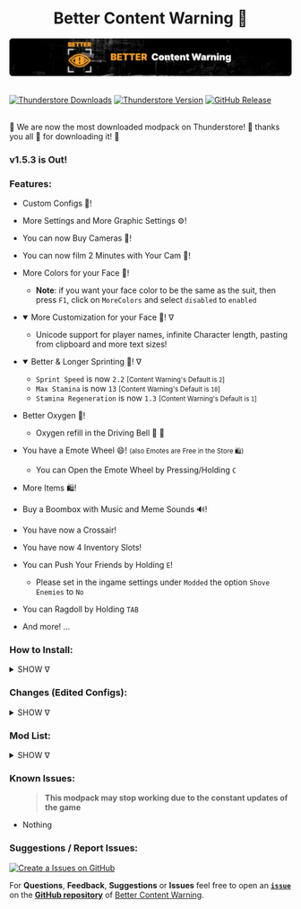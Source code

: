 <h1 align="center">Better Content Warning 🎥️</h1>

<a href="https://thunderstore.io/c/content-warning/p/Horizon/Better_Content_Warning_Modpack/">
<img src="https://raw.githubusercontent.com/Adler-real/uploadedfiles/main/Content_Warning/Modpacks/Better_ContentWarning/banner.png" alt="Banner">
</a>

<br><a href="https://thunderstore.io/c/content-warning/p/Horizon/Better_Content_Warning_Modpack/"><img alt="Thunderstore Downloads" src="https://img.shields.io/thunderstore/dt/Horizon/Better_Content_Warning_Modpack?style=for-the-badge&logo=thunderstore&logoColor=white&labelColor=blue&color=gray"></a> <a href="https://thunderstore.io/c/content-warning/p/Horizon/Better_Content_Warning_Modpack/"><img alt="Thunderstore Version" src="https://img.shields.io/thunderstore/v/Horizon/Better_Content_Warning_Modpack?style=for-the-badge&logo=thunderstore&logoColor=white&labelColor=blue&color=gray"></a> <a href="https://github.com/Adler-real/Better_ContentWarning"><img alt="GitHub Release" src="https://img.shields.io/github/v/release/Adler-real/Better_ContentWarning?include_prereleases&sort=date&display_name=release&style=for-the-badge&logo=github&logoColor=white&label=GitHub&labelColor=black&color=gray"></a>

<!-- </br>🎉️ Special thanks to everyone who downloaded this modpack! 🧡️🧡️ -->

</br>🎉️ We are now the most downloaded modpack on Thunderstore! 🎉️ thanks you all 🧡️ for downloading it! 🧡️

### v1.5.3 is Out!

### Features:

- Custom Configs 📄️!

- More Settings and More Graphic Settings ⚙️!

- You can now Buy Cameras 🎥️!

- You can now film 2 Minutes with Your Cam 🎥️!

- More Colors for your Face 🎨️!
  
  - <b>Note</b>: if you want your face color to be the same as the suit, then press `F1`, click on `MoreColors` and select `disabled` to `enabled`

<ul>
<li>
<details open>
<summary>More Customization for your Face 🎨️! ᐁ</summary>
<ul>
<li>Unicode support for player names, infinite Character length, pasting from clipboard and more text sizes!</li>
</ul>
</details>
</li>
</ul>

<ul>
<li>
<details open>
<summary>Better & Longer Sprinting 🏃️! ᐁ</summary>
<ul>
<li><code>Sprint Speed</code> is now <code>2.2</code> <small>[Content Warning's Default is <code>2</code>]</small></li>
<li><code>Max Stamina</code> is now <code>13</code> <small>[Content Warning's Default is <code>10</code>]</small></li>
<li><code>Stamina Regeneration</code> is now <code>1.3</code> <small>[Content Warning's Default is <code>1</code>]</small></li>
</ul>
</details>
</li>
</ul>

- Better Oxygen 🎈️!
  
  - Oxygen refill in the Driving Bell 🎈️ 🔔️ 

- You have a Emote Wheel 😄️! <small>(also Emotes are Free in the Store 🛍️)</small>
  
  - You can Open the Emote Wheel by Pressing/Holding `C`

- More Items 🛍️!

- Buy a Boombox with Music and Meme Sounds 🔊️!

- You have now a Crossair!

- You have now 4 Inventory Slots!

- You can Push Your Friends by Holding `E`!
  
  - Please set in the ingame settings under `Modded` the option `Shove Enemies` to `No`

- You can Ragdoll by Holding `TAB`

- And more! ...

### How to Install:

<details>
<summary>SHOW ᐁ</summary>
<ul><li>Comming</li></ul>
</details>

### Changes (Edited Configs):

<details>
<summary>SHOW ᐁ</summary>
<ul><li>Comming</li></ul>
</details>

### Mod List:

<details>
<summary>SHOW ᐁ</summary>
<ul><li>Comming</li></ul>
</details>

### Known Issues:

<ul> <blockquote><strong>This modpack may stop working due to the constant updates of the game</strong></blockquote></ul>

- Nothing

### Suggestions / Report Issues:

<a href="https://github.com/Adler-real/Better_ContentWarning/issues/new"> <img alt="Create a Issues on GitHub" src="https://img.shields.io/github/issues/Adler-real/Better_ContentWarning?style=flat-square&logo=github&logoColor=white&labelColor=black&color=gray"></a>

For <b>Questions</b>, <b>Feedback</b>, <b>Suggestions</b> or <b>Issues</b> feel free to open an <b><code><a href="https://github.com/Adler-real/Better_ContentWarning/issues">issue</a></code></b> on the [**GitHub repository**](https://github.com/Adler-real/Better_ContentWarning) of [Better Content Warning](https://thunderstore.io/c/content-warning/p/Horizon/Better_Content_Warning_Modpack/).
